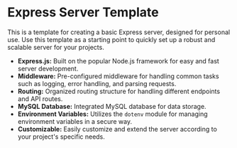 # Express Server Template

This is a template for creating a basic Express server, designed for personal use. Use this template as a starting point to quickly set up a robust and scalable server for your projects.

- **Express.js:** Built on the popular Node.js framework for easy and fast server development.
- **Middleware:** Pre-configured middleware for handling common tasks such as logging, error handling, and parsing requests.
- **Routing:** Organized routing structure for handling different endpoints and API routes.
- **MySQL Database:** Integrated MySQL database for data storage.
- **Environment Variables:** Utilizes the `dotenv` module for managing environment variables in a secure way.
- **Customizable:** Easily customize and extend the server according to your project's specific needs.
